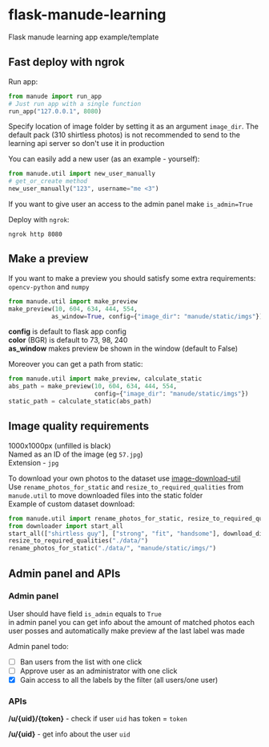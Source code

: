 # flask-manude-learning
 Flask manude learning app example/template

## Fast deploy with ngrok

Run app:

```python
from manude import run_app
# Just run app with a single function
run_app("127.0.0.1", 8080)
```

Specify location of image folder by setting it as an argument `image_dir`. The default pack (310 shirtless photos) is not recommended to send to the learning api server so don't use it in production

You can easily add a new user (as an example - yourself):

```python
from manude.util import new_user_manually
# get_or_create method
new_user_manually("123", username="me <3")
```

If you want to give user an access to the admin panel make `is_admin=True`

Deploy with `ngrok`:

```shell script
ngrok http 8080
```


## Make a preview

If you want to make a preview you should satisfy some extra requirements: `opencv-python` and `numpy`

```python
from manude.util import make_preview
make_preview(10, 604, 634, 444, 554, 
            as_window=True, config={"image_dir": "manude/static/imgs"})
```

**config** is default to flask app config  
**color** (BGR) is default to 73, 98, 240  
**as_window** makes preview be shown in the window (default to False)  

Moreover you can get a path from static:

```python
from manude.util import make_preview, calculate_static
abs_path = make_preview(10, 604, 634, 444, 554, 
                        config={"image_dir": "manude/static/imgs"})
static_path = calculate_static(abs_path)
```

## Image quality requirements

1000x1000px (unfilled is black)  
Named as an ID of the image (eg `57.jpg`)  
Extension - `jpg`

To download your own photos to the dataset use [image-download-util](https://github.com/timoniq/image-download-util)  
Use `rename_photos_for_static` and `resize_to_required_qualities` from `manude.util` to move downloaded files into the static folder  
Example of custom dataset download:  

```python
from manude.util import rename_photos_for_static, resize_to_required_qualities
from downloader import start_all
start_all(["shirtless guy"], ["strong", "fit", "handsome"], download_dir="./data/")
resize_to_required_qualities("./data/")
rename_photos_for_static("./data/", "manude/static/imgs/")
```

## Admin panel and APIs

### Admin panel

User should have field `is_admin` equals to `True`  
in admin panel you can get info about the amount of matched photos each user posses and automatically make preview af the last label was made

Admin panel todo:

- [ ] Ban users from the list with one click
- [ ] Approve user as an administrator with one click
- [x] Gain access to all the labels by the filter (all users/one user)

### APIs

**/u/{uid}/{token}** - check if user `uid` has token = `token`

**/u/{uid}** - get info about the user `uid`